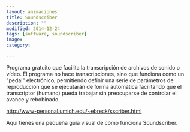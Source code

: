 ```yaml
---
layout: animaciones
title: Soundscriber
description: ""
modified: 2014-12-24
tags: [software, soundscriber]
image:
category: 

---
```

Programa gratuito que facilita la transcripción de archivos de sonido o vídeo. El programa no hace transcripciones, sino que funciona como un "pedal" electrónico, permitiendo definir una serie de parámetros de reproducción que se ejecutarán de forma automática facilitando que el transcriptor (humano) pueda trabajar sin preocuparse de controlar el avance y rebobinado.

<http://www-personal.umich.edu/~ebreck/sscriber.html>

Aquí tienes una pequeña guía visual de cómo funciona Soundscriber.

